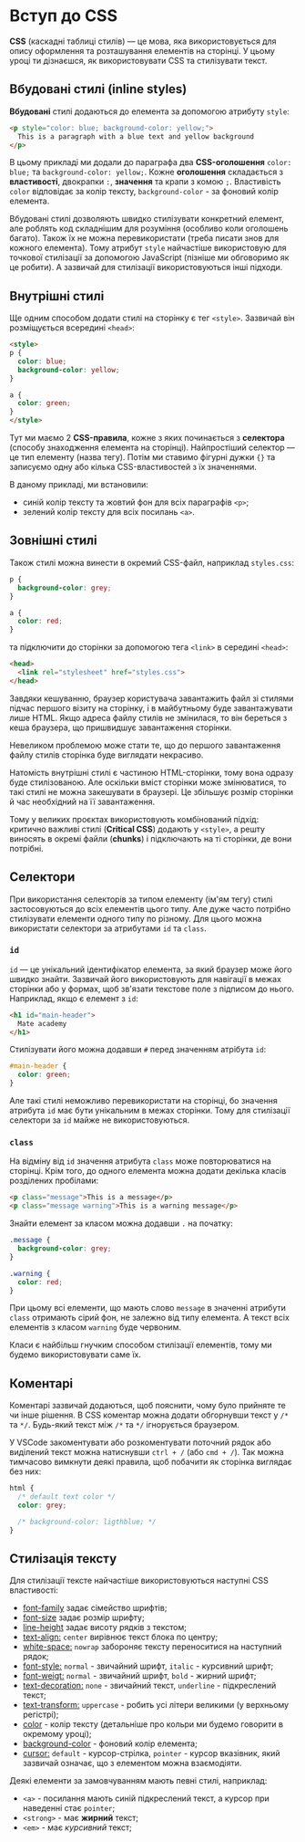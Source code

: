 # Вступ до CSS

**CSS** (каскадні таблиці стилів) — це мова, яка використовується для опису оформлення та розташування елементів на сторінці. У цьому уроці ти дізнаєшся, як використовувати CSS та стилізувати текст.

## Вбудовані стилі (inline styles)

**Вбудовані** стилі додаються до елемента за допомогою атрибуту `style`:

```html
<p style="color: blue; background-color: yellow;">
  This is a paragraph with a blue text and yellow background
</p>
```

В цьому прикладі ми додали до параграфа два **СSS-оголошення** `color: blue;` та `background-color: yellow;`.
Кожне **оголошення** складається з **властивості**, двокрапки `:`, **значення** та крапи з комою `;`.
Властивість `color` відповідає за колір тексту, `background-color` - за фоновий колір елемента.

Вбудовані стилі дозволяють швидко стилізувати конкретний елемент, aле роблять код складнішим для розуміння (особливо коли оголошень багато). Також їх не можна перевикористати (треба писати знов для кожного елемента). Тому атрибут `style` найчастіше використовую для точкової стилізації за допомогою JavaScript (пізніше ми обговоримо як це робити). А зазвичай для стилізації використовуються інші підходи.

## Внутрішні стилі

Ще одним способом додати стилі на сторінку є тег `<style>`. Зазвичай він розміщується всередині `<head>`:

```html
<style>
p {
  color: blue;
  background-color: yellow;
}

a {
  color: green;
}
</style>
```

Тут ми маємо 2 **CSS-правила**, кожне з яких починається з **селектора** (способу знаходження елемента на сторінці). Найпростіший селектор — це тип елементу (назва тегу). Потім ми ставимо фігурні дужки `{}` та записуємо одну або кілька CSS-властивостей з їх значеннями.

В даному прикладі, ми встановили:
- синій колір тексту та жовтий фон для всіх параграфів `<p>`;
- зелений колір тексту для всіх посилань `<a>`.

## Зовнішні стилі

Також стилі можна винести в окремий CSS-файл, наприклад `styles.css`:

```css
p {
  background-color: grey;
}

a {
  color: red;
}
```

та підключити до сторінки за допомогою тега `<link>` в середині `<head>`:

```html
<head>
  <link rel="stylesheet" href="styles.css">
</head>
```

Завдяки кешуванню, браузер користувача завантажить файл зі стилями підчас першого візиту на сторінку, і в майбутньому буде завантажувати лише HTML. Якщо адреса файлу стилів не змінилася, то він береться з кеша браузера, що пришвидшує завантаження сторінки.

Невеликом проблемою може стати те, що до першого завантаження файлу стилів сторінка буде виглядати некрасиво.

Натомість внутрішні стилі є частиною HTML-сторінки, тому вона одразу буде стилізованою. Але оскільки вміст сторінки може змінюватися, то такі стилі не можна закешувати в браузері. Це збільшує розмір сторінки й час необхідний на її завантаження. 

Тому у великих проєктах використовують комбінований підхід: критично важливі стилі (**Critical CSS**) додають у `<style>`, а решту виносять в окремі файли (**chunks**) і підключають на ті сторінки, де вони потрібні.

## Селектори

При використання селекторів за типом елементу (ім'ям тегу) стилі застосовуються до всіх елементів цього типу. Але дуже часто потрібно стилізувати елементи одного типу по різному. Для цього можна використати селектори за aтрибутами `id` та `class`.

### `id`

`id` — це унікальний ідентифікатор елемента, за який браузер може його швидко знайти. Зазвичай його використовують для навігації в межах сторінки або у формах, щоб зв'язати текстове поле з підписом до нього. Наприклад, якщо є елемент з `id`:

```html
<h1 id="main-header">
  Mate academy
</h1>
```

Стилізувати його можна додавши `#` перед значенням атрібута `id`:

```css
#main-header {
  color: green;
}
```

Але такі стилі неможливо перевикористати на сторінці, бо значення атрибута `id` має бути унікальним в межах сторінки. Тому для стилізації селектори за `id` майже не використовуються.

### `class`

На відміну від `id` значення атрибута `class` може повторюватися на сторінці. Крім того, до одного елемента можна додати декілька класів розділених пробілами: 

```html
<p class="message">This is a message</p>
<p class="message warning">This is a warning message</p>
```

Знайти елемент за класом можна додавши `.` на початку:

```css
.message {
  background-color: grey;
}

.warning {
  color: red;
}
```

При цьому всі елементи, що мають слово `message` в значенні атрибути `class` отримають сірий фон, не залежно від типу елемента. А текст всіх елементів з класом `warning` буде червоним.

Класи є найбільш гнучким способом стилізації елементів, тому ми будемо використовувати саме їх. 

## Коментарі

Коментарі зазвичай додаються, щоб пояснити, чому було прийняте те чи інше рішення. В CSS коментар можна додати обгорнувши текст у `/*` та `*/`. Будь-який текст між `/*` та `*/` ігнорується браузером.

У VSCode закоментувати або розкоментувати поточний рядок або виділений текст можна натиснувши `ctrl + /` (або `cmd + /`). Так можна тимчасово вимкнути деякі правила, щоб побачити як сторінка виглядає без них:

```css
html {
  /* default text color */
  color: grey;

  /* background-color: ligthblue; */
}
```

## Стилізація тексту

Для стилізації текстe найчастіше використовуються наступні CSS властивості:

- [font-family](https://developer.mozilla.org/en-US/docs/Web/CSS/font-family) задає сімейство шрифтів;
- [font-size](https://developer.mozilla.org/en-US/docs/Web/CSS/font-size) задає розмір шрифту;
- [line-height](https://developer.mozilla.org/en-US/docs/Web/CSS/font-size) задає висоту рядків з текстом;
- [text-align:](https://developer.mozilla.org/en-US/docs/Web/CSS/text-align) `center` вирівнює текст блока по центру;
- [white-space:](https://developer.mozilla.org/en-US/docs/Web/CSS/white-space) `nowrap` забороняє тексту переноситися на наступний рядок;
- [font-style:](https://developer.mozilla.org/en-US/docs/Web/CSS/font-style) `normal` - звичайний шрифт, `italic` - курсивний шрифт;
- [font-weigt:](https://developer.mozilla.org/en-US/docs/Web/CSS/font-weight) `normal` - звичайний шрифт, `bold` - жирний шрифт;
- [text-decoration:](https://developer.mozilla.org/en-US/docs/Web/CSS/text-decoration) `none` - звичайний текст, `underline` - підкреслений текст;
- [text-transform:](https://developer.mozilla.org/en-US/docs/Web/CSS/text-transform) `uppercase` - робить усі літери великими (у верхньому регістрі);
- [color](https://developer.mozilla.org/en-US/docs/Web/CSS/color) - колір тексту (детальніше про кольри ми будемо говорити в окремому уроці);
- [background-color](https://developer.mozilla.org/en-US/docs/Web/CSS/background-color) - фоновий колір елемента;
- [cursor:](https://developer.mozilla.org/en-US/docs/Web/CSS/cursor) `default` - курсор-стрілка, `pointer` - курсор вказівник, який зазвичай означає, що з елементом можна взаємодіяти.

Деякі елементи за замовчуванням мають певні стилі, наприклад:
- `<a>` - посилання мають синій підкреслений текст, а курсор при наведенні стає `pointer`;
- `<strong>` - має **жирний** текст;
- `<em>` - має *курсивний* текст;

